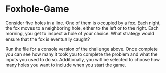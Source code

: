 # Foxhole-Game

Consider five holes in a line. One of them is occupied by a fox. Each night, the fox moves to a neighboring hole, either to the left or to the right. Each morning, you get to inspect a hole of your choice. What strategy would ensure that the fox is eventually caught?

Run the file for a console version of the challenge above. Once complete you can see how many it took you to complete the problem and what the inputs you used to do so. Additionally, you will be selected to choose how many holes you want to include when you start the game.
